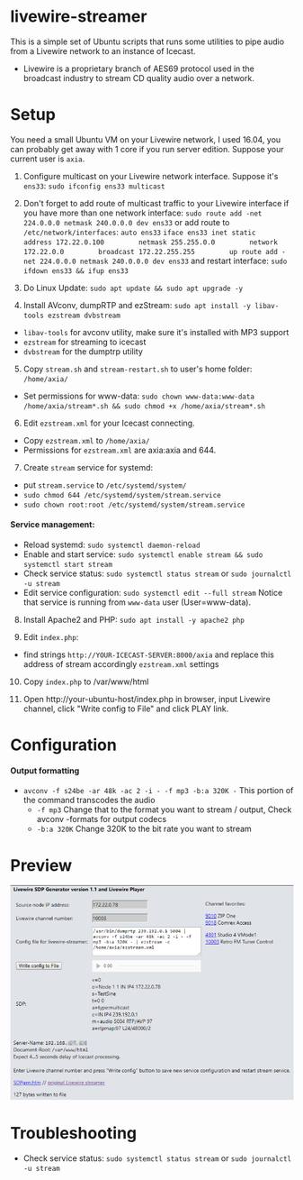 livewire-streamer
=================
This is a simple set of Ubuntu scripts that runs some utilities to pipe audio from a Livewire network 
to an instance of Icecast.

* Livewire is a proprietary branch of AES69 protocol used in the broadcast industry to stream CD quality audio over a network.


Setup
=====
You need a small Ubuntu VM on your Livewire network, I used 16.04, you can probably get away with 1 core if you run server edition. Suppose your current user is `axia`.

1. Configure multicast on your Livewire network interface. Suppose it's `ens33`:
`sudo ifconfig ens33 multicast`

2. Don't forget to add route of multicast traffic to your Livewire interface if you have more than one network interface:
`sudo route add -net 224.0.0.0 netmask 240.0.0.0 dev ens33` or add route to `/etc/network/interfaces`:
`auto ens33`
`iface ens33 inet static`
`        address 172.22.0.100`
`        netmask 255.255.0.0`
`        network 172.22.0.0`
`        broadcast 172.22.255.255`
`        up route add -net 224.0.0.0 netmask 240.0.0.0 dev ens33`
and restart interface: `sudo ifdown ens33 && ifup ens33`

3. Do Linux Update: `sudo apt update && sudo apt upgrade -y`

4. Install AVconv, dumpRTP and ezStream: `sudo apt install -y libav-tools ezstream dvbstream`
- `libav-tools` for avconv utility, make sure it's installed with MP3 support
- `ezstream` for streaming to icecast
- `dvbstream` for the dumptrp utility

5. Copy `stream.sh` and `stream-restart.sh` to user's home folder: `/home/axia/`
- Set permissions for www-data: `sudo chown www-data:www-data /home/axia/stream*.sh && sudo chmod +x /home/axia/stream*.sh`

6. Edit `ezstream.xml` for your Icecast connecting.
- Copy `ezstream.xml` to `/home/axia/`
- Permissions for `ezstream.xml` are axia:axia and 644.

7. Create `stream` service for systemd:
- put `stream.service` to `/etc/systemd/system/`
- `sudo chmod 644 /etc/systemd/system/stream.service`
- `sudo chown root:root /etc/systemd/system/stream.service`

#### Service management:
- Reload systemd: `sudo systemctl daemon-reload`
- Enable and start service: `sudo systemctl enable stream && sudo systemctl start stream`
- Check service status: `sudo systemctl status stream` or `sudo journalctl -u stream`
- Edit service configuration: `sudo systemctl edit --full stream`
Notice that service is running from `www-data` user (User=www-data).

8. Install Apache2 and PHP: `sudo apt install -y apache2 php`

9. Edit `index.php`:
- find strings `http://YOUR-ICECAST-SERVER:8000/axia` and replace this address of stream accordingly `ezstream.xml` settings

10. Copy `index.php` to /var/www/html

11. Open http://your-ubuntu-host/index.php in browser, input Livewire channel, click "Write config to File" and click PLAY link.

Configuration
=============
#### Output formatting
* `avconv -f s24be -ar 48k -ac 2 -i - -f mp3 -b:a 320K -` This portion of the command transcodes the audio 
  * `-f mp3` Change that to the format you want to stream / output, Check avconv -formats for output codecs
  * `-b:a 320K` Change 320K to the bit rate you want to stream

Preview
=============
![Web page preview](index.png)

Troubleshooting
===============
- Check service status: `sudo systemctl status stream` or `sudo journalctl -u stream`
